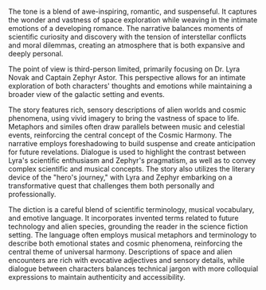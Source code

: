
<tone>The tone is a blend of awe-inspiring, romantic, and suspenseful. It captures the wonder and vastness of space exploration while weaving in the intimate emotions of a developing romance. The narrative balances moments of scientific curiosity and discovery with the tension of interstellar conflicts and moral dilemmas, creating an atmosphere that is both expansive and deeply personal.</tone>

<pov>The point of view is third-person limited, primarily focusing on Dr. Lyra Novak and Captain Zephyr Astor. This perspective allows for an intimate exploration of both characters' thoughts and emotions while maintaining a broader view of the galactic setting and events.</pov>

<litdev>The story features rich, sensory descriptions of alien worlds and cosmic phenomena, using vivid imagery to bring the vastness of space to life. Metaphors and similes often draw parallels between music and celestial events, reinforcing the central concept of the Cosmic Harmony. The narrative employs foreshadowing to build suspense and create anticipation for future revelations. Dialogue is used to highlight the contrast between Lyra's scientific enthusiasm and Zephyr's pragmatism, as well as to convey complex scientific and musical concepts. The story also utilizes the literary device of the "hero's journey," with Lyra and Zephyr embarking on a transformative quest that challenges them both personally and professionally.</litdev>

<lexchoice>The diction is a careful blend of scientific terminology, musical vocabulary, and emotive language. It incorporates invented terms related to future technology and alien species, grounding the reader in the science fiction setting. The language often employs musical metaphors and terminology to describe both emotional states and cosmic phenomena, reinforcing the central theme of universal harmony. Descriptions of space and alien encounters are rich with evocative adjectives and sensory details, while dialogue between characters balances technical jargon with more colloquial expressions to maintain authenticity and accessibility.</lexchoice>
